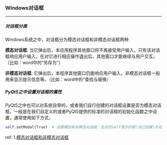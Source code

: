 ### Windows对话框

***

##### 对话框分类

Windows系统之中，对话框分为模态对话框和非模态对话框两种

**模态对话框**:   当它弹出后，本应用程序其他窗口将不再接受用户输入，只有该对话框响应用户输入，在对它进行相应操作退出后，其他窗口才能继续与用户交互。（比如：word中的“另存为”）

**非模态对话框**:   它弹出后，本程序其他窗口仍能响应用户输入。非模态对话框一般用来显示提示信息等。（比如：word中的“查找与替换）



##### PyQt5之中设置对话框的属性

PyQt5之中也可以对系统自带的，或者我们自行创建的对话框设置是否为模态对话框，一般是在我们自定义的或者PyQt5提供的标准的对话框的初始化函数之中设置，通常使用如下方式，

```python
self.setModal(True)  # 设置模态和非模态对话框，此处的self表示的是(自己创建)对话框对象本身
```


ref:
1.[模态对话框和非模态对话框](http://www.cnblogs.com/gd-luojialin/p/6852179.html)